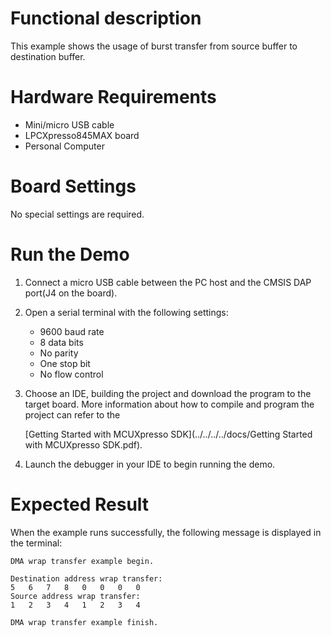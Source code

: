 # Functional description
This example shows the usage of burst transfer from source buffer to destination buffer.

# Hardware Requirements
- Mini/micro USB cable
- LPCXpresso845MAX board
- Personal Computer

# Board Settings
No special settings are required.

# Run the Demo
1. Connect a micro USB cable between the PC host and the CMSIS DAP port(J4 on the board).

2. Open a serial terminal with the following settings:
   - 9600 baud rate
   - 8 data bits
   - No parity
   - One stop bit
   - No flow control

3. Choose an IDE, building the project and download the program to the target board.
   More information about how to compile and program the project can refer to the 

   [Getting Started with MCUXpresso SDK](../../../../docs/Getting Started with MCUXpresso SDK.pdf).

4. Launch the debugger in your IDE to begin running the demo.

# Expected Result
When the example runs successfully, the following message is displayed in the terminal:
~~~~~~~~~~~~~~~~~~~~~
DMA wrap transfer example begin.

Destination address wrap transfer:
5	6	7	8	0	0	0	0
Source address wrap transfer:
1	2	3	4	1	2	3	4

DMA wrap transfer example finish.
~~~~~~~~~~~~~~~~~~~~~
